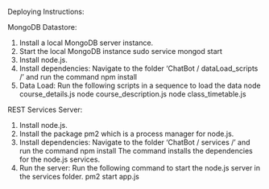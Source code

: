 Deploying Instructions:


MongoDB Datastore:
1.	Install a local MongoDB server instance.
2.	Start the local MongoDB instance
	sudo service mongod start
3.	Install node.js.
4.	Install dependencies: Navigate to the folder ‘ChatBot / dataLoad_scripts /’ and run the command
	npm install
5.	Data Load: Run the following scripts in a sequence to load the data
node course_details.js
node course_description.js
node class_timetable.js

REST Services Server:
1.	Install node.js.
2.	Install the package pm2 which is a process manager for node.js.
3.	Install dependencies: Navigate to the folder ‘ChatBot / services /’  and run the command
npm install
	The command installs the dependencies for the node.js services.
4.	Run the server: Run the following command to start the node.js server in the services folder.
	pm2 start app.js
